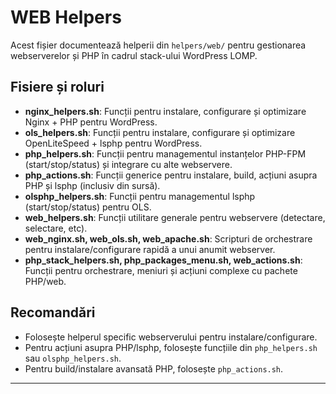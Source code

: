 # WEB Helpers

Acest fișier documentează helperii din `helpers/web/` pentru gestionarea webserverelor și PHP în cadrul stack-ului WordPress LOMP.

## Fisiere și roluri

- **nginx_helpers.sh**: Funcții pentru instalare, configurare și optimizare Nginx + PHP pentru WordPress.
- **ols_helpers.sh**: Funcții pentru instalare, configurare și optimizare OpenLiteSpeed + lsphp pentru WordPress.
- **php_helpers.sh**: Funcții pentru managementul instanțelor PHP-FPM (start/stop/status) și integrare cu alte webservere.
- **php_actions.sh**: Funcții generice pentru instalare, build, acțiuni asupra PHP și lsphp (inclusiv din sursă).
- **olsphp_helpers.sh**: Funcții pentru managementul lsphp (start/stop/status) pentru OLS.
- **web_helpers.sh**: Funcții utilitare generale pentru webservere (detectare, selectare, etc).
- **web_nginx.sh, web_ols.sh, web_apache.sh**: Scripturi de orchestrare pentru instalare/configurare rapidă a unui anumit webserver.
- **php_stack_helpers.sh, php_packages_menu.sh, web_actions.sh**: Funcții pentru orchestrare, meniuri și acțiuni complexe cu pachete PHP/web.

## Recomandări
- Folosește helperul specific webserverului pentru instalare/configurare.
- Pentru acțiuni asupra PHP/lsphp, folosește funcțiile din `php_helpers.sh` sau `olsphp_helpers.sh`.
- Pentru build/instalare avansată PHP, folosește `php_actions.sh`.

---
